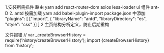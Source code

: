 1.安装所需插件
路由
yarn add react-router-dom axios less-loader
ui 组件
ant-D 2. antd 按需加载
yarn add babel-plugin-import
package.json 中添加
"plugins": [
["import", {
"libraryName": "antd",
"libraryDirectory": "es",
"style": "css"
}]
]
2 主页结构分析定义，防止后期重构

文件报错
// var \_createBrowserHistory = require('history/createBrowserHistory');
import {createBrowserHistory} from 'history';
